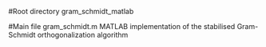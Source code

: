 #Root directory
gram_schmidt_matlab

#Main file
gram_schmidt.m
MATLAB implementation of the stabilised Gram-Schmidt orthogonalization algorithm

